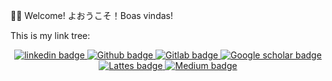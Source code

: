 👋🏼 Welcome! よおうこそ！Boas vindas! 

This is my link tree:
<div align="center">
    <a href="https://www.linkedin.com/in/antoniorobsondepaula">
        <img src="https://img.shields.io/badge/-LinkedIn-1a1b27?style=for-the-badge&logo=Linkedin&logoColor=white" alt="linkedin badge" />
    </a>
     <a href="https://github.com/robsondepaula">
        <img src="https://img.shields.io/badge/-Github-1a1b27?style=for-the-badge&logo=Github&logoColor=white" alt="Github badge" />
    </a>
     <a href="https://gitlab.com/robsondepaula">
        <img src="https://img.shields.io/badge/-GitLab-1a1b27?style=for-the-badge&logo=Gitlab&logoColor=white" alt="Gitlab badge" />
    </a>
         <a href="https://scholar.google.com/citations?user=QucS_38AAAAJ&hl=en">
        <img src="https://img.shields.io/badge/Scholar-1a1b27?style=for-the-badge&logo=google-chrome&logoColor=white" alt="Google scholar badge" />
    </a>
         <a href="http://lattes.cnpq.br/3031414717499292">
        <img src="https://img.shields.io/badge/Lattes-1a1b27?style=for-the-badge&logo=academia&logoColor=white" alt="Lattes badge" />
    </a>
         <a href="https://medium.com/@robson.depaula">
        <img src="https://img.shields.io/badge/Medium-2b3752?style=for-the-badge&labelColor=3572a5&logo=medium" alt="Medium badge" />
    </a>
</div>
